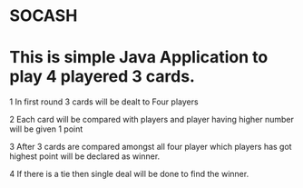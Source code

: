 # SOCASH
# This is simple Java Application to play 4 playered 3 cards.
 
1 In first round 3 cards will be dealt to Four players

2 Each card will be compared with players and player having higher number will be given 1 point

3 After 3 cards are compared amongst all four player which players has got highest point will be declared as winner.

4 If there is a tie then single deal will be done to find the winner.
